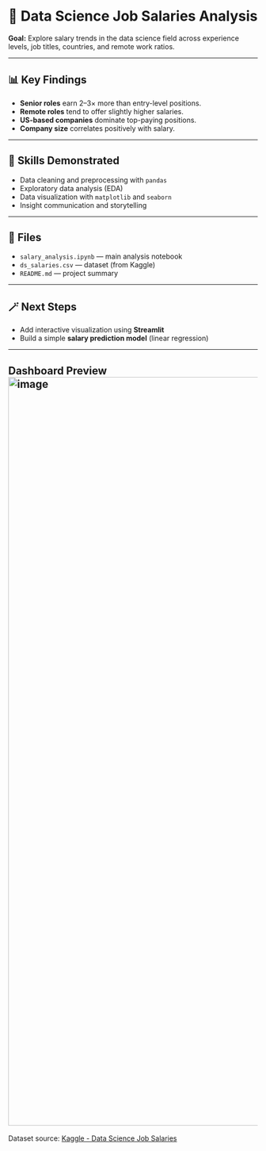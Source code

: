 # 💼 Data Science Job Salaries Analysis

**Goal:** Explore salary trends in the data science field across experience levels, job titles, countries, and remote work ratios.

---

## 📊 Key Findings
- **Senior roles** earn 2–3× more than entry-level positions.
- **Remote roles** tend to offer slightly higher salaries.
- **US-based companies** dominate top-paying positions.
- **Company size** correlates positively with salary.

---

## 🧠 Skills Demonstrated
- Data cleaning and preprocessing with `pandas`
- Exploratory data analysis (EDA)
- Data visualization with `matplotlib` and `seaborn`
- Insight communication and storytelling

---

## 📂 Files
- `salary_analysis.ipynb` — main analysis notebook
- `ds_salaries.csv` — dataset (from Kaggle)
- `README.md` — project summary

---

## 🪄 Next Steps
- Add interactive visualization using **Streamlit**
- Build a simple **salary prediction model** (linear regression)

---

## Dashboard Preview<img width="2258" height="1510" alt="image" src="https://github.com/user-attachments/assets/c3298151-be5e-48f9-bf02-074d7dec40fc" />


Dataset source: [Kaggle - Data Science Job Salaries](https://www.kaggle.com/datasets/ruchi798/data-science-job-salaries)

